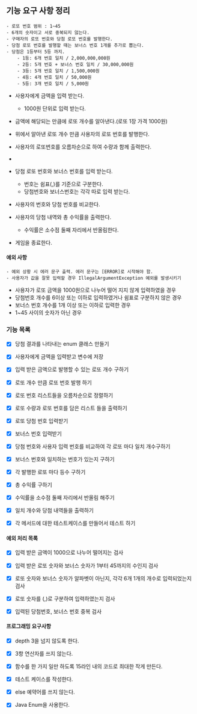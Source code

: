 

## 기능 요구 사항 정리


```
- 로또 번호 범위 : 1~45
- 6개의 숫자이고 서로 중복되지 않는다.
- 구매자의 로또 번호와 당첨 로또 번호를 발행한다.
- 당첨 로또 번호를 발행할 때는 보너스 번호 1개를 추가로 뽑는다.
- 당첨은 1등부터 5등 까지.
    - 1등: 6개 번호 일치 / 2,000,000,000원
    - 2등: 5개 번호 + 보너스 번호 일치 / 30,000,000원
    - 3등: 5개 번호 일치 / 1,500,000원
    - 4등: 4개 번호 일치 / 50,000원
    - 5등: 3개 번호 일치 / 5,000원
```

- 사용자에게 금액을 입력 받는다.
    - 1000원 단위로 입력 받는다.
  
- 금액에 해당되는 만큼에 로또 개수를 알아낸다.(로또 1장 가격 1000원)
- 위에서 알아낸 로또 개수 만큼 사용자의 로또 번호를 발행한다.
- 사용자의 로또번호를 오름차순으로 하여 수량과 함께 출력한다.
- 
- 당첨 로또 번호와 보너스 번호를 입력 받는다.
  - 번호는 쉼표(,)를 기준으로 구분한다.
  - 당첨번호와 보너스번호는 각각 따로 입력 받는다.
- 사용자의 번호와 당첨 번호를 비교한다.
- 사용자의 당첨 내역와 총 수익률을 출력한다.
    - 수익률은 소수점 둘째 자리에서 반올림한다.
- 게임을 종료한다.


#### 예외 사항


```
- 예외 상황 시 에러 문구 출력. 에러 문구는 [ERROR]로 시작해야 함.
- 사용자가 값을 잘못 입력할 경우 IllegalArgumentException 예외를 발생시키기
```

- 사용자가 로또 금액을 1000원으로 나누어 떨어 지지 않게 입력하였을 경우
- 당첨번호 개수를 6이상 또는 이하로 입력하였거나 쉼표로 구분하지 않은 경우
- 보너스 번호 개수를 1개 이상 또는 이하로 입력한 경우
- 1~45 사이의 숫자가 아닌 경우



### 기능 목록

+ [x] 당첨 결과를 나타내는 enum 클래스 만들기
+ [x] 사용자에게 금액을 입력받고 변수에 저장
+ [x] 입력 받은 금액으로 발행할 수 있는 로또 개수 구하기
+ [x] 로또 개수 만큼 로또 번호 발행 하기
+ [x] 로또 번호 리스트들을 오름차순으로 정렬하기
+ [x] 로또 수량과 로또 번호를 담은 리스트 들을 출력하기
+ [x] 로또 당첨 번호 입력받기
+ [x] 보너스 번호 입력받기
+ [x] 당첨 번호와 사용자 입력 번호를 비교하여 각 로또 마다 일치 개수구하기
+ [x] 보너스 번호와 일치하는 번호가 있는지 구하기
+ [x] 각 발행한 로또 마다 등수 구하기
+ [x] 총 수익률 구하기
+ [x] 수익률을 소수점 둘째 자리에서 반올림 해주기
+ [x] 일치 개수와 당첨 내역들을 출력하기
+ [x] 각 메서드에 대한 테스트케이스를 만들어서 테스트 하기





#### 예외 처리 목록
+ [x] 입력 받은 금액이 1000으로 나누어 떨어지는 검사
+ [x] 입력 받은 로또 숫자와 보너스 숫자가 1부터 45까지의 수인지 검사
+ [x] 로또 숫자와 보너스 숫자가 알파벳이 아닌지, 각각 6개 1개의 개수로 입력되었는지 검사
+ [x] 로또 숫자를 (,)로 구분하여 입력하였는지 검사
+ [x] 입력된 당첨번호, 보너스 번호 중복 검사



#### 프로그래밍 요구사항
+ [x] depth 3을 넘지 않도록 한다.
+ [x] 3항 연산자를 쓰지 않는다.
+ [x] 함수를 한 가지 일만 하도록 15라인 내의 코드로 최대한 작게 만든다.
+ [x] 테스트 케이스를 작성한다.
+ [x] else 예약어를 쓰지 않는다.
+ [x] Java Enum을 사용한다.


